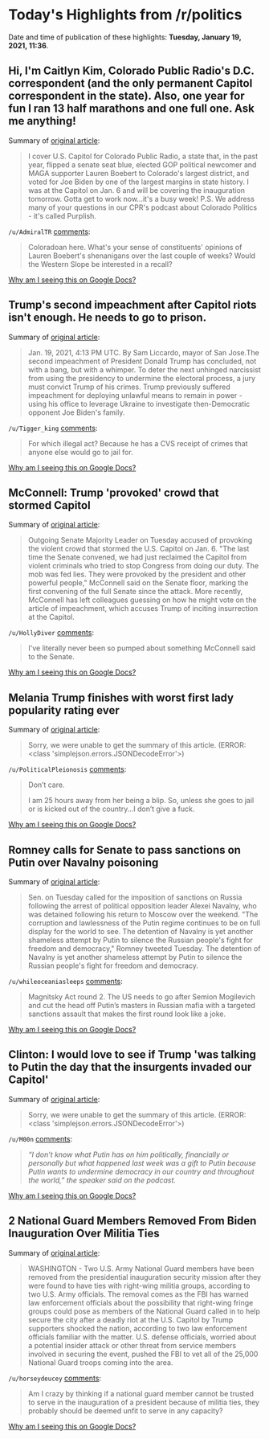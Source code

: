 # Today's Highlights from /r/politics

Date and time of publication of these highlights: **Tuesday, January 19, 2021, 11:36**.

## Hi, I'm Caitlyn Kim, Colorado Public Radio's D.C. correspondent (and the only permanent Capitol correspondent in the state). Also, one year for fun I ran 13 half marathons and one full one. Ask me anything!

Summary of [original article](https://www.reddit.com/r/politics/comments/l0mtdn/hi_im_caitlyn_kim_colorado_public_radios_dc/):

> I cover U.S. Capitol for Colorado Public Radio, a state that, in the past year, flipped a senate seat blue, elected GOP political newcomer and MAGA supporter Lauren Boebert to Colorado's largest district, and voted for Joe Biden by one of the largest margins in state history. I was at the Capitol on Jan. 6 and will be covering the inauguration tomorrow. Gotta get to work now...it's a busy week! P.S. We address many of your questions in our CPR's podcast about Colorado Politics - it's called Purplish.

`/u/AdmiralTR` [comments](https://www.reddit.com/r/politics/comments/l0mtdn/hi_im_caitlyn_kim_colorado_public_radios_dc/):

> Coloradoan here. What's your sense of constituents' opinions of Lauren Boebert's shenanigans over the last couple of weeks? Would the Western Slope be interested in a recall?

[Why am I seeing this on Google Docs?](https://docs.google.com/document/d/1Dc6We63vOXIZsc0op-Bt4abqkYjXzOigalQqFxmvvbM/edit?usp=sharing)

## Trump's second impeachment after Capitol riots isn't enough. He needs to go to prison.

Summary of [original article](https://www.nbcnews.com/think/opinion/trump-s-second-impeachment-after-capitol-riots-isn-t-enough-ncna1254697):

> Jan. 19, 2021, 4:13 PM UTC. By Sam Liccardo, mayor of San Jose.The second impeachment of President Donald Trump has concluded, not with a bang, but with a whimper. To deter the next unhinged narcissist from using the presidency to undermine the electoral process, a jury must convict Trump of his crimes. Trump previously suffered impeachment for deploying unlawful means to remain in power - using his office to leverage Ukraine to investigate then-Democratic opponent Joe Biden's family.

`/u/Tigger_king` [comments](https://www.reddit.com/r/politics/comments/l0nn82/trumps_second_impeachment_after_capitol_riots/):

> For which illegal act? Because he has a CVS receipt of crimes that anyone else would go to jail for.

[Why am I seeing this on Google Docs?](https://docs.google.com/document/d/1Dc6We63vOXIZsc0op-Bt4abqkYjXzOigalQqFxmvvbM/edit?usp=sharing)

## McConnell: Trump 'provoked' crowd that stormed Capitol

Summary of [original article](https://thehill.com/homenews/senate/534804-mcconnell-trump-provoked-crowd-that-stormed-capitol):

> Outgoing Senate Majority Leader on Tuesday accused of provoking the violent crowd that stormed the U.S. Capitol on Jan. 6. "The last time the Senate convened, we had just reclaimed the Capitol from violent criminals who tried to stop Congress from doing our duty. The mob was fed lies. They were provoked by the president and other powerful people," McConnell said on the Senate floor, marking the first convening of the full Senate since the attack. More recently, McConnell has left colleagues guessing on how he might vote on the article of impeachment, which accuses Trump of inciting insurrection at the Capitol.

`/u/HollyDiver` [comments](https://www.reddit.com/r/politics/comments/l0olbe/mcconnell_trump_provoked_crowd_that_stormed/):

> I've literally never been so pumped about something McConnell said to the Senate.

[Why am I seeing this on Google Docs?](https://docs.google.com/document/d/1Dc6We63vOXIZsc0op-Bt4abqkYjXzOigalQqFxmvvbM/edit?usp=sharing)

## Melania Trump finishes with worst first lady popularity rating ever

Summary of [original article](https://www.cnn.com/2021/01/19/politics/melania-trump-analysis/index.html):

> Sorry, we were unable to get the summary of this article. (ERROR: <class 'simplejson.errors.JSONDecodeError'>)

`/u/PoliticalPleionosis` [comments](https://www.reddit.com/r/politics/comments/l0mbh5/melania_trump_finishes_with_worst_first_lady/):

> Don’t care. 
> 
> I am 25 hours away from her being a blip. So, unless she goes to jail or is kicked out of the country...I don’t give a fuck.

[Why am I seeing this on Google Docs?](https://docs.google.com/document/d/1Dc6We63vOXIZsc0op-Bt4abqkYjXzOigalQqFxmvvbM/edit?usp=sharing)

## Romney calls for Senate to pass sanctions on Putin over Navalny poisoning

Summary of [original article](https://thehill.com/policy/international/russia/534752-romney-calls-for-senate-to-pass-sanctions-on-putin-over-navalny):

> Sen. on Tuesday called for the imposition of sanctions on Russia following the arrest of political opposition leader Alexei Navalny, who was detained following his return to Moscow over the weekend. "The corruption and lawlessness of the Putin regime continues to be on full display for the world to see. The detention of Navalny is yet another shameless attempt by Putin to silence the Russian people's fight for freedom and democracy," Romney tweeted Tuesday. The detention of Navalny is yet another shameless attempt by Putin to silence the Russian people's fight for freedom and democracy.

`/u/whileoceaniasleeps` [comments](https://www.reddit.com/r/politics/comments/l0lb39/romney_calls_for_senate_to_pass_sanctions_on/):

> Magnitsky Act round 2. The US needs to go after Semion Mogilevich and cut the head off Putin’s masters in Russian mafia with a targeted sanctions assault that makes the first round look like a joke.

[Why am I seeing this on Google Docs?](https://docs.google.com/document/d/1Dc6We63vOXIZsc0op-Bt4abqkYjXzOigalQqFxmvvbM/edit?usp=sharing)

## Clinton: I would love to see if Trump 'was talking to Putin the day that the insurgents invaded our Capitol'

Summary of [original article](https://thehill.com/blogs/blog-briefing-room/news/534767-clinton-i-would-love-to-see-if-trump-was-talking-to-putin-the):

> Sorry, we were unable to get the summary of this article. (ERROR: <class 'simplejson.errors.JSONDecodeError'>)

`/u/M00n` [comments](https://www.reddit.com/r/politics/comments/l0mi6u/clinton_i_would_love_to_see_if_trump_was_talking/):

> *“I don’t know what Putin has on him politically, financially or personally but what happened last week was a gift to Putin because Putin wants to undermine democracy in our country and throughout  the world,” the speaker said on the podcast.*

[Why am I seeing this on Google Docs?](https://docs.google.com/document/d/1Dc6We63vOXIZsc0op-Bt4abqkYjXzOigalQqFxmvvbM/edit?usp=sharing)

## 2 National Guard Members Removed From Biden Inauguration Over Militia Ties

Summary of [original article](https://www.huffpost.com/entry/national-guard-members-militia-biden-inauguration_n_60070306c5b6ffcab967e869):

> WASHINGTON - Two U.S. Army National Guard members have been removed from the presidential inauguration security mission after they were found to have ties with right-wing militia groups, according to two U.S. Army officials. The removal comes as the FBI has warned law enforcement officials about the possibility that right-wing fringe groups could pose as members of the National Guard called in to help secure the city after a deadly riot at the U.S. Capitol by Trump supporters shocked the nation, according to two law enforcement officials familiar with the matter. U.S. defense officials, worried about a potential insider attack or other threat from service members involved in securing the event, pushed the FBI to vet all of the 25,000 National Guard troops coming into the area.

`/u/horseydeucey` [comments](https://www.reddit.com/r/politics/comments/l0nauo/2_national_guard_members_removed_from_biden/):

> Am I crazy by thinking if a national guard member cannot be trusted to serve in the inauguration of a president because of militia ties, they probably should be deemed unfit to serve in any capacity?

[Why am I seeing this on Google Docs?](https://docs.google.com/document/d/1Dc6We63vOXIZsc0op-Bt4abqkYjXzOigalQqFxmvvbM/edit?usp=sharing)

